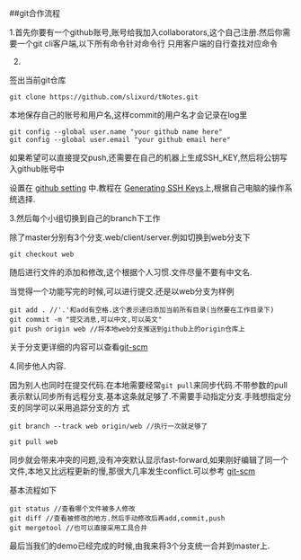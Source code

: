 ##git合作流程

1.首先你要有一个github账号,账号给我加入collaborators,这个自己注册.然后你需要一个git cli客户端,以下所有命令针对命令行
只用客户端的自行查找对应命令

2.
签出当前git仓库
```
git clone https://github.com/slixurd/tNotes.git 

```
本地保存自己的账号和用户名,这样commit的用户名才会记录在log里
```
git config --global user.name "your github name here"
git config --global user.email "your github email here"
```
如果希望可以直接提交push,还需要在自己的机器上生成SSH_KEY,然后将公钥写入github账号中

设置在 [github setting](https://github.com/settings/ssh) 中.教程在 [Generating SSH Keys](https://help.github.com/articles/generating-ssh-keys)上,根据自己电脑的操作系统选择.


3.然后每个小组切换到自己的branch下工作

除了master分别有3个分支.web/client/server.例如切换到web分支下
```
git checkout web
```
随后进行文件的添加和修改,这个根据个人习惯.文件尽量不要有中文名.

当觉得一个功能写完的时候,可以进行提交.还是以web分支为样例
```
git add . //'.'和add有空格.这个表示递归添加当前所有目录(当然要在工作目录下)
git commit -m "提交消息,可以中文,可以英文"
git push origin web //将本地web分支推送到github上的origin仓库上
```
关于分支更详细的内容可以查看[git-scm](http://git-scm.com/book/zh/Git-%E5%88%86%E6%94%AF-%E8%BF%9C%E7%A8%8B%E5%88%86%E6%94%AF)

4.同步他人内容.

因为别人也同时在提交代码.在本地需要经常`git pull`来同步代码.不带参数的pull表示默认同步所有远程分支.基本这条就足够了.不需要手动指定分支.手贱想指定分支的同学可以采用追踪分支的方
式
```
git branch --track web origin/web //执行一次就足够了

git pull web
```
同步就会带来冲突的问题,没有冲突默认显示fast-forward,如果刚好编辑了同一个文件,本地又比远程更新的慢,那很大几率发生conflict.可以参考 [git-scm](http://git-scm.com/book/zh/Git-%E5%88%86%E6%94%AF-%E5%88%86%E6%94%AF%E7%9A%84%E6%96%B0%E5%BB%BA%E4%B8%8E%E5%90%88%E5%B9%B6)

基本流程如下
```
git status //查看哪个文件被多人修改
git diff //查看被修改的地方.然后手动修改后再add,commit,push
git mergetool //也可以直接采用工具合并

```

最后当我们的demo已经完成的时候,由我来将3个分支统一合并到master上.
